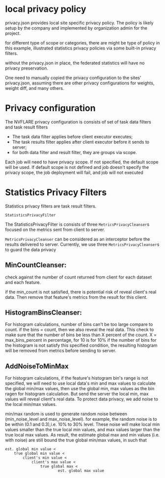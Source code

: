 
# local privacy policy

privacy.json provides local site specific privacy policy.
The policy is likely setup by the company and implemented by organization admin
for the project.

for different type of scope or categories, there are might be type of policy
in this example, illustrated statistics privacy policies via some built-in privacy filters. 

without the privacy.json in place, the federated statistics will have no privacy preservation. 

One need to manually copied the privacy configuration to the sites' privacy.json, assuming 
there are other privacy configurations for weights, weight diff, and many others.

# Privacy configuration

The NVFLARE privacy configuration is consists of set of task data filters and task result filters
* The task data filter applies before client executor executes;
* The task results filter applies after client executor before it sends to server;
* for both data filter and result filter, they are groups via scope.

Each job will need to have privacy scope. If not specified, the default scope will be used. If default scope is not 
defined and job doesn't specify the privacy scope, the job deployment will fail, and job will not executed

# Statistics Privacy Filters

Statistics privacy filters are task result filters.
```
StatisticsPrivacyFilter
```
The StatisticsPrivacyFilter is consists of three `MetricsPrivacyCleanser`s focused on the metrics sent
from client to server. 

`MetricsPrivacyCleanser` can be considered as an interceptor before the results delivered to server. 
Currently, we use three `MetricsPrivacyCleanser`s to guard the data privacy

## MinCountCleanser:
check against the number of count returned from client for each dataset and each feature.

if the min_count is not satisfied, there is potential risk of reveal client's real data. Then remove that feature's metrics 
from the result for this client. 

## HistogramBinsCleanser: 
For histogram calculations, number of bins can't be too large compare to count. if the bins = count, then 
we also reveal the real data. This check to make sure that the number of bins be less than X percent of the count. 
X = max_bins_percent in percentage, for 10 is for 10%
if the number of bins for the histogram is not satisfy this specified condition, the resulting histogram will be removed 
from metrics before sending to server. 

## AddNoiseToMinMax
For histogram calculations, if the feature's histogram bin's range is not specified, we will need to use local data's min 
and max values to calculate the global min/max values, then use the global min, max values as the bin ragen for histogram 
calculation. But send the server the local min, max values will reveal client's real data.
To protect data privacy, we add noise to the local min/max values. 

min/max random is used to generate random noise between (min_noise_level and max_noise_level).
for example, the random noise is to be within (0.1 and 0.3),i.e. 10% to 30% level. These noise
will make local min values smaller than the true local min values, and max values larger than
the true local max values. As result, the estimate global max and min values (i.e. with noise)
are still bound the true global min/max values, in such that
```
est. global min value <
    true global min value <
        client's min value <
            client's max value <
                true global max <
                        est. global max value
```














